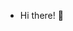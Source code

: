- Hi there! 👋

<!---
bessammehenni/bessammehenni is a ✨ special ✨ repository because its `README.md` (this file) appears on your GitHub profile.
You can click the Preview link to take a look at your changes.
--->
